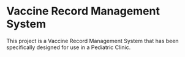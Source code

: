 # Vaccine Record Management System
 This project is a Vaccine Record Management System that has been specifically designed for use in a Pediatric Clinic.
